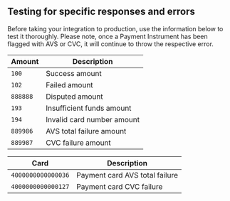 ## Testing for specific responses and errors

Before taking your integration to production, use the information below to test it thoroughly. Please note, once a Payment Instrument has been flagged with AVS or CVC, it will continue to throw the respective error.

Amount| Description
----- | -----------
`100` | Success amount
`102` | Failed amount
`888888` | Disputed amount
`193` | Insufficient funds amount
`194` | Invalid card number amount
`889986` | AVS total failure amount
`889987` | CVC failure amount

Card| Description
----- | -----------
 `4000000000000036` | Payment card AVS total failure  
 `4000000000000127` | Payment card CVC failure  
